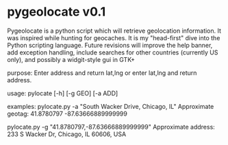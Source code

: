 # pygeolocate v0.1

Pygeolocate is a python script which will retrieve geolocation information. It was
inspired while hunting for geocaches. It is my "head-first" dive into the Python 
scripting language. Future revisions will improve the help banner,  add exception 
handling, include searches for other countries (currently US only), and possibly 
a widgit-style gui in GTK+

purpose: Enter address and return lat,lng or enter lat,lng and return address.

usage: pylocate [-h] [-g GEO] [-a ADD]

examples:
pylocate.py -a "South Wacker Drive, Chicago, IL"
Approximate geotag:  41.8780797 -87.63666889999999

pylocate.py -g "41.8780797,-87.63666889999999"
Approximate address:  233 S Wacker Dr, Chicago, IL 60606, USA
